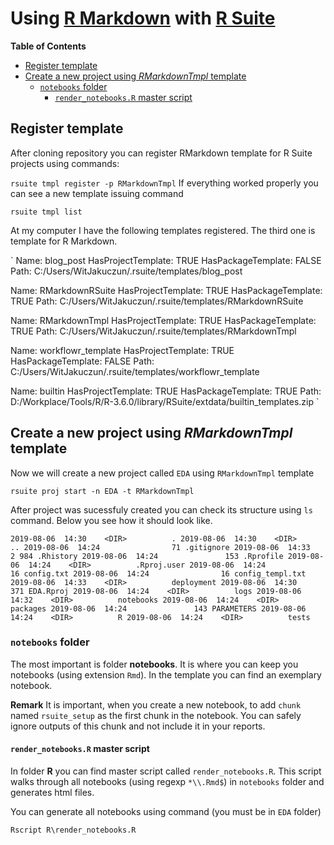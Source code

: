 # Using [R Markdown](https://rmarkdown.rstudio.com/) with [R Suite](https://rsuite.io) #
<!-- markdown-toc start - Don't edit this section. Run M-x markdown-toc-refresh-toc -->
**Table of Contents**

- [Register template](#register-template)
- [Create a new project using *RMarkdownTmpl* template](#create-a-new-project-using-rmarkdowntmpl-template)
    - [`notebooks` folder](#notebooks-folder)
        - [`render_notebooks.R` master script](#rendernotebooksr-master-script)

<!-- markdown-toc end -->

## Register template ##

After cloning repository you can register RMarkdown template for R Suite projects using commands:

`
rsuite tmpl register -p RMarkdownTmpl
`
If everything worked properly you can see a new template issuing command

`
rsuite tmpl list
`

At my computer I have the following templates registered. The third one is template for R Markdown.

`
Name: blog_post
HasProjectTemplate: TRUE
HasPackageTemplate: FALSE
Path: C:/Users/WitJakuczun/.rsuite/templates/blog_post

Name: RMarkdownRSuite
HasProjectTemplate: TRUE
HasPackageTemplate: TRUE
Path: C:/Users/WitJakuczun/.rsuite/templates/RMarkdownRSuite

Name: RMarkdownTmpl
HasProjectTemplate: TRUE
HasPackageTemplate: TRUE
Path: C:/Users/WitJakuczun/.rsuite/templates/RMarkdownTmpl

Name: workflowr_template
HasProjectTemplate: TRUE
HasPackageTemplate: FALSE
Path: C:/Users/WitJakuczun/.rsuite/templates/workflowr_template

Name: builtin
HasProjectTemplate: TRUE
HasPackageTemplate: TRUE
Path:
        D:/Workplace/Tools/R/R-3.6.0/library/RSuite/extdata/builtin_templates.zip
`		

## Create a new project using *RMarkdownTmpl* template ##

Now we will create a new project called `EDA` using `RMarkdownTmpl` template

`
rsuite proj start -n EDA -t RMarkdownTmpl
`

After project was sucessfuly created you can check its structure using `ls` command. Below you see how it should look like.

`
2019-08-06  14:30    <DIR>          .
2019-08-06  14:30    <DIR>          ..
2019-08-06  14:24                71 .gitignore
2019-08-06  14:33             2 984 .Rhistory
2019-08-06  14:24               153 .Rprofile
2019-08-06  14:24    <DIR>          .Rproj.user
2019-08-06  14:24                16 config.txt
2019-08-06  14:24                16 config_templ.txt
2019-08-06  14:33    <DIR>          deployment
2019-08-06  14:30               371 EDA.Rproj
2019-08-06  14:24    <DIR>          logs
2019-08-06  14:32    <DIR>          notebooks
2019-08-06  14:24    <DIR>          packages
2019-08-06  14:24               143 PARAMETERS
2019-08-06  14:24    <DIR>          R
2019-08-06  14:24    <DIR>          tests
`

### `notebooks` folder ###

The most important is folder **notebooks**. It is where you can keep you notebooks (using extension `Rmd`). In the template you can find an exemplary notebook.

**Remark** It is important, when you create a new notebook, to add `chunk` named `rsuite_setup` as the first chunk in the notebook. You can safely ignore outputs of this chunk and not include it in your reports.

#### `render_notebooks.R` master script ####

In folder **R** you can find master script called `render_notebooks.R`. This script walks through all notebooks (using regexp `*\\.Rmd$`) in `notebooks` folder and generates html files.

You can generate all notebooks using command (you must be in `EDA` folder)

`
Rscript R\render_notebooks.R
`
